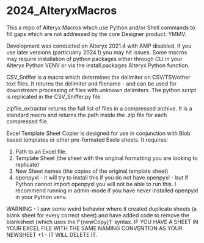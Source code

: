 # 2024_AlteryxMacros
This a repo of Alteryx Macros which use Python and/or Shell commands to fill gaps which are not addressed by the core Designer product. YMMV.

Development was conducted on Alteryx 2021.4 with AMP disabled. If you use later versions (particuarly 2024.1) you may hit issues. Some macros may require installation of python packages either through CLI in your Alteryx Python VENV or via the install.packages Alteryx Python function. 

CSV_Sniffer is a macro which determines the delimiter on CSV/TSV/other text files. It returns the delimiter and filename - and can be used for downstream processing of files with unknown delimiters. The python script is replicated in the CSV_Sniffer.py file.

zipfile_extractor returns the full list of files in a compressed archive. It is a standard macro and returns the path inside the .zip file for each compressed file.

Excel Template Sheet Copier is designed for use in conjunction with Blob based templates or other pre-formated Excle sheets. It requires:
1) Path to an Excel file.
2) Template Sheet (the sheet with the original formatting you are looking to replicate)
3) New Sheet names (the copies of the original template sheet)
4) openpyxl - it will try to install this if you do not have openpyxl - but if Python cannot import openpyxl you will not be able to run this. I recommend running in admin-mode if you have never installed openpyxl in your Python venv.

WARNING - I saw some weird behavior where it created duplicate sheets (a blank sheet for every correct sheet) and have added code to remove the blanksheet (which uses the f'{newCopy}1' syntax. IF YOU HAVE A SHEET IN YOUR EXCEL FILE WITH THE SAME NAMING CONVENTION AS YOUR NEWSHEET +1 - IT WILL DELETE IT.
